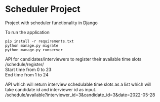# Scheduler Project
Project with scheduler functionality in Django

To run the application

    pip install -r requirements.txt
    python manage.py migrate  
    python manage.py runserver

API for candidates/interviewers to register their available time slots  
/schedule/register/  
Start time from 0 to 23  
End time from 1 to 24


API which will return interview schedulable time slots as a list which will take candidate id and interviewer id as input.  
/schedule/available?interviewer_id=3&candidate_id=3&date=2022-05-28
